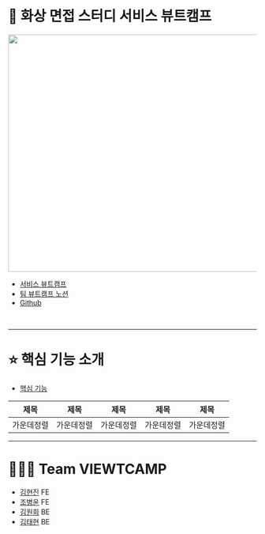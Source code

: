 # 👥 화상 면접 스터디 서비스 뷰트캠프

<img src = "https://user-images.githubusercontent.com/101050600/170824404-8f76107c-9169-49c9-90ca-3a16bc4fb407.png" width="900px" height="480px">


- [서비스 뷰트캠프](https://www.viewtcamp.com)
- [팀 뷰트캠프 노션](https://www.notion.so/viewtcamp/91f8238a76ab4d8790223c88a79e7e13)
- [Github](https://github.com/VIEWT-CAMP)
</br>

---

# ⭐️ 핵심 기능 소개

- [핵심 기능](https://github.com/VIEWT-CAMP/.github/wiki/%ED%95%B5%EC%8B%AC-%EA%B8%B0%EB%8A%A5-%EC%86%8C%EA%B0%9C
)  

|**제목**|**제목**|**제목**|**제목**|**제목**|
|:---:|:---:|:---:|:---:|:---:|
|가운데정렬|가운데정렬|가운데정렬|가운데정렬|가운데정렬|


---

# 🧑🏻‍💻 Team VIEWTCAMP  

- [김현진](https://github.com/guswls1419) FE
- [조병윤](https://github.com/chobyhh) FE
- [김원희](https://github.com/wonhee418) BE
- [김태현](https://github.com/taetoo) BE




